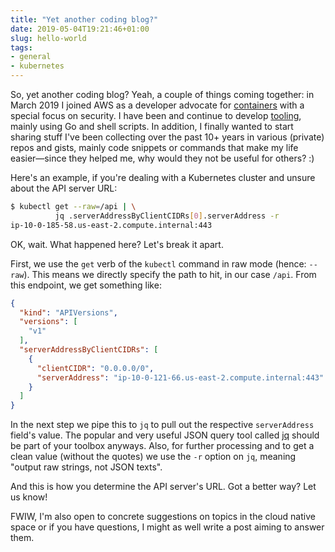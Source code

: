 ```yaml
---
title: "Yet another coding blog?"
date: 2019-05-04T19:21:46+01:00
slug: hello-world
tags:
- general
- kubernetes
---
```


So, yet another coding blog? Yeah, a couple of things coming together: in March 2019 I joined AWS as a developer advocate for [containers](https://aws.amazon.com/containers/) with a special focus on security. I have been and continue to develop [tooling](https://github.com/mhausenblas/), mainly using Go and shell scripts. In addition, I finally wanted to start sharing stuff I've been collecting over the past 10+ years in various (private) repos and gists, mainly code snippets or commands that make my life easier—since they helped me, why would they not be useful for others? :)

Here's an example, if you're dealing with a Kubernetes cluster and unsure about the API server URL:

```sh
$ kubectl get --raw=/api | \
          jq .serverAddressByClientCIDRs[0].serverAddress -r
ip-10-0-185-58.us-east-2.compute.internal:443
```

OK, wait. What happened here? Let's break it apart.

First, we use the `get` verb of the `kubectl` command in raw mode (hence: `--raw`). This means we directly specify the path to hit, in our case `/api`. From this endpoint, we get something like:

```json
{
  "kind": "APIVersions",
  "versions": [
    "v1"
  ],
  "serverAddressByClientCIDRs": [
    {
      "clientCIDR": "0.0.0.0/0",
      "serverAddress": "ip-10-0-121-66.us-east-2.compute.internal:443"
    }
  ]
}
```

In the next step we pipe this to `jq` to pull out the respective `serverAddress` field's value. The popular and very useful JSON query tool called [jq](https://stedolan.github.io/jq/) should be part of your toolbox anyways. Also, for further processing and to get a clean value (without the quotes) we use the `-r` option on `jq`, meaning "output raw strings, not JSON texts".

And this is how you determine the API server's URL. Got a better way? Let us know!

FWIW, I'm also open to concrete suggestions on topics in the cloud native space or if you have questions, I might as well write a post aiming to answer them.
